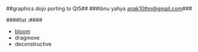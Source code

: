 ##graphics dojo porting to Qt5##
###ibnu yahya <anak10thn@gmail.com>###

####list :####
* [bloom](bloom)
* dragmove
* deconstructive


